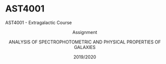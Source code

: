# AST4001
AST4001 - Extragalactic Course<br>

<center>Assignment<br>

ANALYSIS OF SPECTROPHOTOMETRIC AND PHYSICAL PROPERTIES OF GALAXIES<br>

2019/2020<br></center>
